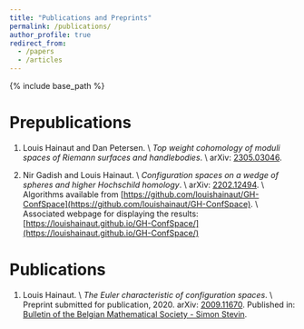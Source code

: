 ```yaml
---
title: "Publications and Preprints"
permalink: /publications/
author_profile: true
redirect_from:
  - /papers
  - /articles
---
```


{% include base_path %}

# Prepublications

1. Louis Hainaut and Dan Petersen. \\
_Top weight cohomology of moduli spaces of Riemann surfaces and handlebodies_. \\
arXiv: [2305.03046](https://arxiv.org/abs/2305.03046).

1. Nir Gadish and Louis Hainaut. \\
_Configuration spaces on a wedge of spheres and higher Hochschild homology_. \\
arXiv: [2202.12494](https://arxiv.org/abs/2202.12494). \\
Algorithms available from [https://github.com/louishainaut/GH-ConfSpace](https://github.com/louishainaut/GH-ConfSpace). \\
Associated webpage for displaying the results: [https://louishainaut.github.io/GH-ConfSpace/](https://louishainaut.github.io/GH-ConfSpace/)

# Publications

1. Louis Hainaut. \\
_The Euler characteristic of configuration spaces_. \\
Preprint submitted for publication, 2020.
arXiv: [2009.11670](https://arxiv.org/abs/2009.11670).
Published in: [Bulletin of the Belgian Mathematical Society - Simon Stevin](https://doi.org/10.36045/j.bbms.211008).
